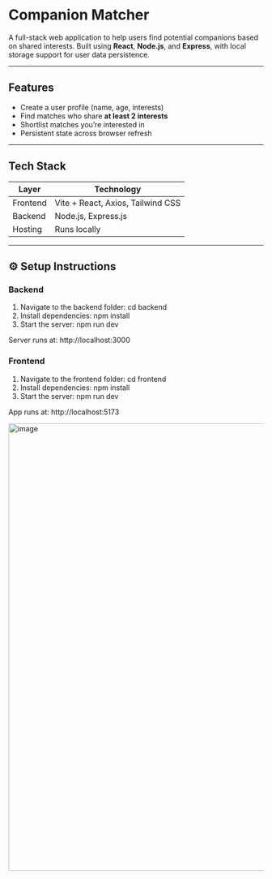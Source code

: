 #  Companion Matcher

A full-stack web application to help users find potential companions based on shared interests. Built using **React**, **Node.js**, and **Express**, with local storage support for user data persistence.

---

## Features

- Create a user profile (name, age, interests)
- Find matches who share **at least 2 interests**
- Shortlist matches you’re interested in
- Persistent state across browser refresh

---

## Tech Stack

| Layer      | Technology                       |
|------------|--------------------------------- |
| Frontend   | Vite + React, Axios, Tailwind CSS|
| Backend    | Node.js, Express.js              |
| Hosting    | Runs locally                     |

---

## ⚙️ Setup Instructions

### Backend

1. Navigate to the backend folder:  cd backend
2. Install dependencies: npm install
3.  Start the server: npm run dev

Server runs at: http://localhost:3000

### Frontend
1. Navigate to the frontend folder:  cd frontend
2. Install dependencies: npm install
3. Start the server: npm run dev

App runs at: http://localhost:5173


<img width="1919" height="883" alt="image" src="https://github.com/user-attachments/assets/54fd9499-15ca-4602-a61e-fb3dc453d3a0" />
